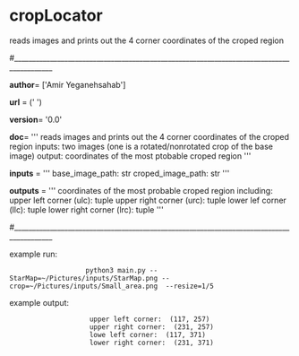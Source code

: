# cropLocator
reads images and prints out the 4 corner coordinates of the croped region

#_________________________________________________________________________________________

__author__= ['Amir Yeganehsahab']

__url__ = (' ')

__version__= '0.0'

__doc__= '''
            reads images and prints out the 4 corner coordinates of the croped region
            inputs: two images (one is a rotated/nonrotated crop of the base image) 
            output: coordinates of the most ptobable croped region
            '''
            
__inputs__ = '''
            base_image_path: str
            croped_image_path: str
            '''
            
__outputs__ = '''
            coordinates of the most probable croped region 
            including: 
                upper left corner  (ulc): tuple
                upper right corner (urc): tuple
                lower lef corner   (llc): tuple
                lower right corner (lrc): tuple
            '''
            
#_________________________________________________________________________________________

example run: 

                       python3 main.py --StarMap=~/Pictures/inputs/StarMap.png --crop=~/Pictures/inputs/Small_area.png  --resize=1/5

example output: 

                        upper left corner:  (117, 257)
                        upper right corner:  (231, 257)
                        lowe left corner:  (117, 371)
                        lower right corner:  (231, 371)
